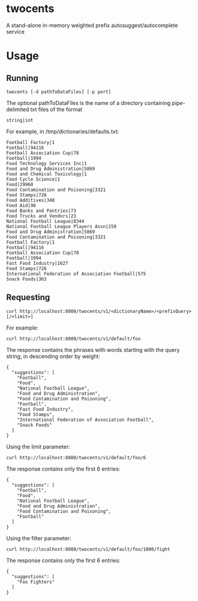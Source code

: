 # twocents
A stand-alone in-memory weighted prefix autosuggest/autocomplete service

# Usage
## Running 
```
twocents [-d pathToDataFiles] [-p port]
```

The optional pathToDataFiles is the name of a directory containing pipe-delimited txt files of the format
```
string|int
```

For example, in /tmp/dictionaries/defaults.txt:
```
Football Factory|1
Football|94116
Football Association Cup|78
Football|1994
Food Technology Services Inc|1
Food and Drug Administration|5869
Food and Chemical Toxicology|1
Food Cycle Science|1
Food|29960
Food Contamination and Poisoning|3321
Food Stamps|726
Food Additives|348
Food Aid|98
Food Banks and Pantries|73
Food Trucks and Vendors|23
National Football League|8344
National Football League Players Assn|259
Food and Drug Administration|5869
Food Contamination and Poisoning|3321
Football Factory|1
Football|94116
Football Association Cup|78
Football|1994
Fast Food Industry|1627
Food Stamps|726
International Federation of Association Football|575
Snack Foods|363
```

## Requesting
```
curl http://localhost:8080/twocents/v1/<dictionaryName>/<prefixQuery>[/<limit>]
```

For example:
```
curl http://localhost:8080/twocents/v1/default/foo
```

The response contains the phrases with words starting with the query string, in descending order by weight:
```
{
  "suggestions": [
    "Football",
    "Food",
    "National Football League",
    "Food and Drug Administration",
    "Food Contamination and Poisoning",
    "Football",
    "Fast Food Industry",
    "Food Stamps",
    "International Federation of Association Football",
    "Snack Foods"
  ]
}
```

Using the limit parameter:
```
curl http://localhost:8080/twocents/v1/default/foo/6
```

The response contains only the first 6 entries:
```
{
  "suggestions": [
    "Football",
    "Food",
    "National Football League",
    "Food and Drug Administration",
    "Food Contamination and Poisoning",
    "Football"
  ]
}
```

Using the filter parameter:
```
curl http://localhost:8080/twocents/v1/default/foo/1000/fight
```

The response contains only the first 6 entries:
```
{
  "suggestions": [
    "Foo Fighters"
  ]
}
```

